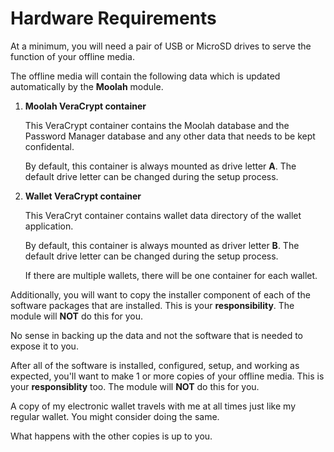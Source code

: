 # Hardware Requirements
At a minimum, you will need a pair of USB or MicroSD drives to serve the function of your offline media.

The offline media will contain the following data which is updated automatically by the **Moolah** module.

1. **Moolah VeraCrypt container**
  
    This VeraCrypt container contains the Moolah database and the Password Manager database and
    any other data that needs to be kept confidental.

    By default, this container is always mounted as drive letter **A**.  The default drive letter
    can be changed during the setup process.

2. **Wallet VeraCrypt container**

    This VeraCryt container contains wallet data directory of the wallet application.

    By default, this container is always mounted as driver letter **B**.  The default drive letter
    can be changed during the setup process.

    If there are multiple wallets, there will be one container for each wallet.

Additionally, you will want to copy the installer component of each of the software packages that are installed.
This is your **responsibility**.  The module will **NOT** do this for you.

No sense in backing up the data and not the software that is needed to expose it to you.

After all of the software is installed, configured, setup, and working as expected, you'll want to make 1 or
more copies of your offline media.  This is your **responsiblity** too.  The module will **NOT** do this for you.

A copy of my electronic wallet travels with me at all times just like my regular wallet.  You might consider doing the same.

What happens with the other copies is up to you.
